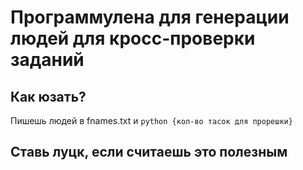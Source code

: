 # Программулена для генерации людей для кросс-проверки заданий
## Как юзать?
Пишешь людей в fnames.txt
и 
`python {кол-во тасок для прорешки}`
## Ставь луцк, если считаешь это полезным